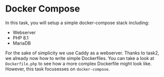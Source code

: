 # Docker Compose

In this task, you will setup a simple docker-compose stack including:
 - Webserver
 - PHP 8.1
 - MariaDB 

For the sake of simplicity we use Caddy as a webserver.
Thanks to task2, we already now how to write simple Dockerfiles.
You can take a look at `Dockerfile.php` to see how a more complex Dockerfile might look like.
However, this task focusesses on `docker-compose`.